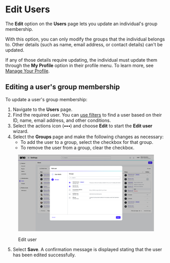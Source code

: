 # Edit Users

The **Edit** option on the **Users** page lets you update an individual's group membership.&#x20;

With this option, you can only modify the groups that the individual belongs to. Other details (such as name, email address, or contact details) can't be updated.&#x20;

If any of those details require updating, the individual must update them through the **My Profile** option in their profile menu. To learn more, see [Manage Your Profile](../../../marketplace-platform/getting-started/interface/manage-profile.md).&#x20;

## Editing a user's group membership

To update a user's group membership:

1. Navigate to the **Users** page.
2. Find the required user. You can [use filters](../../../marketplace-platform/getting-started/interface/customize-the-data-grid.md#filter-data) to find a user based on their ID, name, email address, and other conditions.
3. Select the actions icon (**•••**) and choose **Edit** to start the **Edit user** wizard.
4. Select the **Groups** page and make the following changes as necessary:
   * To add the user to a group, select the checkbox for that group.
   * To remove the user from a group, clear the checkbox.

<figure><img src="../../../.gitbook/assets/image (1000).png" alt=""><figcaption><p>Edit user</p></figcaption></figure>

5. Select **Save**. A confirmation message is displayed stating that the user has been edited successfully.
